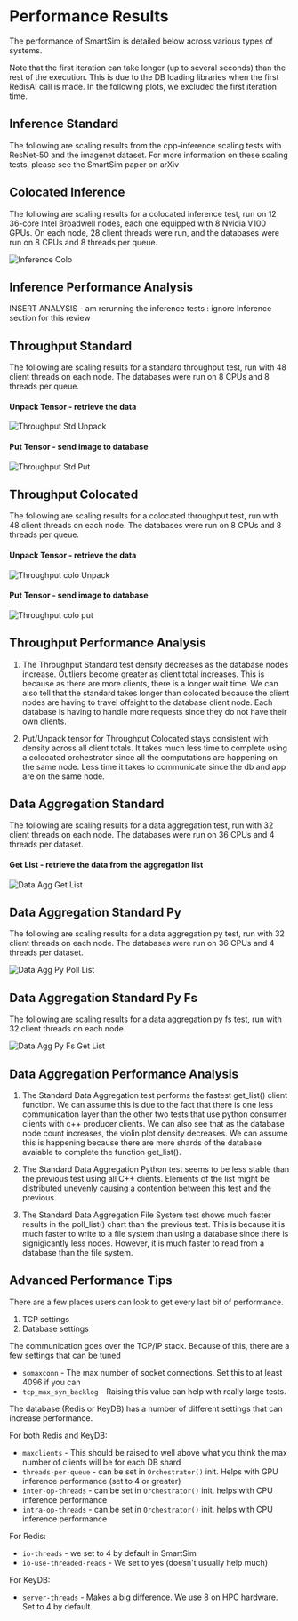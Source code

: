 # Performance Results

The performance of SmartSim is detailed below across various types of systems.

Note that the first iteration can take longer (up to several seconds) than the rest of the execution. This
is due to the DB loading libraries when the first RedisAI call is made. In the following plots, we excluded
the first iteration time.

## Inference Standard

The following are scaling results from the cpp-inference scaling tests with ResNet-50
and the imagenet dataset. For more information on these scaling tests, please see
the SmartSim paper on arXiv



## Colocated Inference

The following are scaling results for a colocated inference test, run on 12 36-core Intel Broadwell nodes,
each one equipped with 8 Nvidia V100 GPUs. On each node, 28 client threads were run, and the databases
were run on 8 CPUs and 8 threads per queue. 

![Inference Colo](/figures/inf_colo.png "Inference Colocated")

## Inference Performance Analysis

INSERT ANALYSIS - am rerunning the inference tests : ignore Inference section for this review

## Throughput Standard
The following are scaling results for a standard throughput test, run with 48 client threads on each node. The databases were run on 8 CPUs and 8 threads per queue. 

#### Unpack Tensor - retrieve the data
![Throughput Std Unpack](/figures/unpack_tensor_thro_std.png "Throughput Standard")

#### Put Tensor - send image to database
![Throughput Std Put](/figures/put_tensor_thro_std.png "Throughput Standard")

## Throughput Colocated
The following are scaling results for a colocated throughput test, run with 48 client threads on each node. The databases were run on 8 CPUs and 8 threads per queue. 

#### Unpack Tensor - retrieve the data
![Throughput colo Unpack](/figures/unpack_tensor_thro_colo.png "Colocated Throughput")

#### Put Tensor - send image to database
![Throughput colo put](/figures/put_tensor_thro_colo.png "Colocated Throughput")

## Throughput Performance Analysis

1. The Throughput Standard test density decreases as the database nodes increase. Outliers become greater as client total increases. This is because as there are more clients, there is a longer wait time. We can also tell that the standard takes longer than colocated because the client nodes are having to travel offsight to the database client node. Each database is having to handle more requests since they do not 
have their own clients. 

2. Put/Unpack tensor for Throughput Colocated stays consistent with density across all client totals.
It takes much less time to complete using a colocated orchestrator since all the computations are happening on the same node. Less time it takes to communicate since the db and app are on the same node.

## Data Aggregation Standard

The following are scaling results for a data aggregation test, run with 32 client threads on each node. The databases were run on 36 CPUs and 4 threads per dataset. 

#### Get List - retrieve the data from the aggregation list
![Data Agg Get List](/figures/get_list_data_agg.png "Data Aggregation Standard")

## Data Aggregation Standard Py
The following are scaling results for a data aggregation py test, run with 32 client threads on each node. The databases were run on 36 CPUs and 4 threads per dataset.

![Data Agg Py Poll List](/figures/data_agg_py.png "Data Aggregation Py Standard")

## Data Aggregation Standard Py Fs
The following are scaling results for a data aggregation py fs test, run with 32 client threads on each node.

![Data Agg Py Fs Get List](/figures/data_agg_fs.png "Data Aggregation Py Fs Standard")

## Data Aggregation Performance Analysis

1. The Standard Data Aggregation test performs the fastest get_list() client function. We
can assume this is due to the fact that there is one less communication layer
than the other two tests that use python consumer clients with c++ producer clients. 
We can also see that as the database node count increases, the violin plot
density decreases. We can assume this is happening because there are more shards
of the database avaiable to complete the function get_list().

2. The Standard Data Aggregation Python test seems to be less stable than the previous test using all C++ clients. Elements of the list might be distributed unevenly causing a contention between this test and the
previous.

3. The Standard Data Aggregation File System test shows much faster results in the poll_list()
chart than the previous test. This is because it is much faster to write to a file system
than using a database since there is signigicantly less nodes. 
However, it is much faster to read from a database than the file system.

## Advanced Performance Tips

There are a few places users can look to get every last bit of performance.

 1. TCP settings
 2. Database settings

The communication goes over the TCP/IP stack. Because of this, there are
a few settings that can be tuned

 - ``somaxconn`` - The max number of socket connections. Set this to at least 4096 if you can
 - ``tcp_max_syn_backlog`` - Raising this value can help with really large tests.

The database (Redis or KeyDB) has a number of different settings that can increase
performance.

For both Redis and KeyDB:
  - ``maxclients`` - This should be raised to well above what you think the max number of clients will be for each DB shard
  - ``threads-per-queue`` - can be set in ``Orchestrator()`` init. Helps with GPU inference performance (set to 4 or greater)
  - ``inter-op-threads`` - can be set in ``Orchestrator()`` init. helps with CPU inference performance
  - ``intra-op-threads`` - can be set in ``Orchestrator()`` init. helps with CPU inference performance

For Redis:
  - ``io-threads`` - we set to 4 by default in SmartSim
  - ``io-use-threaded-reads`` - We set to yes (doesn't usually help much)

For KeyDB:
  - ``server-threads`` - Makes a big difference. We use 8 on HPC hardware. Set to 4 by default.

